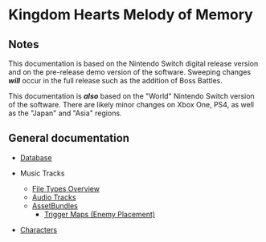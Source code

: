 # Kingdom Hearts Melody of Memory

## Notes

This documentation is based on the Nintendo Switch digital release version and on the pre-release demo version of the software. Sweeping changes ***will*** occur in the full release such as the addition of Boss Battles.

This documentation is ***also*** based on the "World" Nintendo Switch version of the software. There are likely minor changes on Xbox One, PS4, as well as the "Japan" and "Asia" regions.

## General documentation

* [Database](database.md)
* Music Tracks
  * [File Types Overview](files.md)
  * [Audio Tracks](sed.md)
  * [AssetBundles](assetbundle.md)
    * [Trigger Maps (Enemy Placement)](trigger.md)
	
* [Characters](characters.md)
